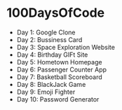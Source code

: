 # 100DaysOfCode

- Day 1: Google Clone
- Day 2: Bussiness Card
- Day 3: Space Exploration Website
- Day 4: Birthday GIFt Site
- Day 5: Hometown Homepage
- Day 6: Passenger Counter App
- Day 7: Basketball Scoreboard
- Day 8: BlackJack Game
- Day 9: Emoji Fighter 
- Day 10: Password Generator



